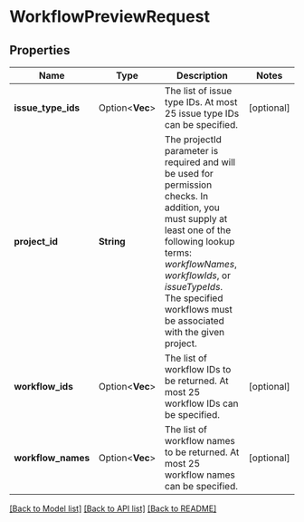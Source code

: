 # WorkflowPreviewRequest

## Properties

Name | Type | Description | Notes
------------ | ------------- | ------------- | -------------
**issue_type_ids** | Option<**Vec<String>**> | The list of issue type IDs. At most 25 issue type IDs can be specified. | [optional]
**project_id** | **String** | The projectId parameter is required and will be used for permission checks. In addition, you must supply at least one of the following lookup terms: *workflowNames*, *workflowIds*, or *issueTypeIds*. The specified workflows must be associated with the given project. | 
**workflow_ids** | Option<**Vec<String>**> | The list of workflow IDs to be returned. At most 25 workflow IDs can be specified. | [optional]
**workflow_names** | Option<**Vec<String>**> | The list of workflow names to be returned. At most 25 workflow names can be specified. | [optional]

[[Back to Model list]](../README.md#documentation-for-models) [[Back to API list]](../README.md#documentation-for-api-endpoints) [[Back to README]](../README.md)


